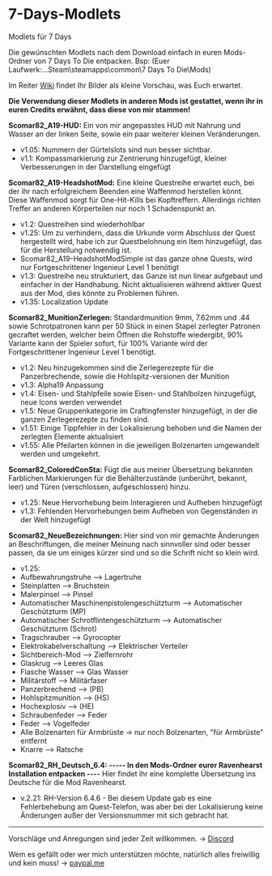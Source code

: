# 7-Days-Modlets
Modlets für 7 Days

Die gewünschten Modlets nach dem Download einfach in euren Mods-Ordner von 7 Days To Die entpacken. Bsp: (Euer Laufwerk:...Steam\steamapps\common\7 Days To Die\Mods\)

Im Reiter [Wiki](https://github.com/Scomar82/7-Days-Modlets/wiki) findet Ihr Bilder als kleine Vorschau, was Euch erwartet.

**Die Verwendung dieser Modlets in anderen Mods ist gestattet, wenn ihr in euren Credits erwähnt, dass diese von mir stammen!**

**Scomar82_A19-HUD:** Ein von mir angepasstes HUD mit Nahrung und Wasser an der linken Seite, sowie ein paar weiterer kleinen Veränderungen.

- v1.05: Nummern der Gürtelslots sind nun besser sichtbar.
- v1.1: Kompassmarkierung zur Zentrierung hinzugefügt, kleiner Verbesserungen in der Darstellung eingefügt

**Scomar82_A19-HeadshotMod:** Eine kleine Questreihe erwartet euch, bei der ihr nach erfolgreichem Beenden eine Waffenmod herstellen könnt. Diese Waffenmod sorgt für One-Hit-Kills bei Kopftreffern. Allerdings richten Treffer an anderen Körperteilen nur noch 1 Schadenspunkt an.

- v1.2: Questreihen sind wiederhohlbar
- v1.25: Um zu verhindern, dass die Urkunde vorm Abschluss der Quest hergestellt wird, habe ich zur Questbelohnung ein Item hinzugefügt, das für die Herstellung notwendig ist.
- Scomar82_A19-HeadshotModSimple ist das ganze ohne Quests, wird nur Fortgeschrittener Ingenieur Level 1 benötigt
- v1.3: Questreihe neu strukturiert, das Ganze ist nun linear aufgebaut und einfacher in der Handhabung. Nicht aktualisieren während aktiver Quest aus der Mod, dies könnte zu Problemen führen.
- v1.35: Localization Update

**Scomar82_MunitionZerlegen:** Standardmunition 9mm, 7.62mm und .44 sowie Schrotpatronen kann per 50 Stück in einen Stapel zerlegter Patronen gecraftet werden, welcher beim Öffnen die Rohstoffe wiedergibt, 90% Variante kann der Spieler sofort, für 100% Variante wird der Fortgeschrittener Ingenieur Level 1 benötigt.

- v1.2: Neu hinzugekommen sind die Zerlegerezepte für die Panzerbrechende, sowie die Hohlspitz-versionen der Munition
- v1.3: Alpha19 Anpassung
- v1.4: Eisen- und Stahlpfeile sowie Eisen- und Stahlbolzen hinzugefügt, neue Icons werden verwendet
- v1.5: Neue Gruppenkategorie im Craftingfenster hinzugefügt, in der die ganzen Zerlegerezepte zu finden sind.
- v1.51: Einige Tippfehler in der Lokalisierung behoben und die Namen der zerlegten Elemente aktualisiert
- v1.55: Alle Pfeilarten können in die jeweiligen Bolzenarten umgewandelt werden und umgekehrt.

**Scomar82_ColoredConSta:** Fügt die aus meiner Übersetzung bekannten Farblichen Markierungen für die Behälterzustände (unberührt, bekannt, leer) und Türen (verschlossen, aufgeschlossen) hinzu.

- v1.25: Neue Hervorhebung beim Interagieren und Aufheben hinzugefügt
- v1.3: Fehlenden Hervorhebungen beim Aufheben von Gegenständen in der Welt hinzugefügt

**Scomar82_NeueBezeichnungen:** Hier sind von mir gemachte Änderungen an Beschriftungen, die meiner Meinung nach sinnvoller sind oder besser passen, da sie um einiges kürzer sind und so die Schrift nicht so klein wird.

- v1.25:
- Aufbewahrungstruhe --> Lagertruhe
- Steinplatten --> Bruchstein
- Malerpinsel --> Pinsel
- Automatischer Maschinenpistolengeschützturm --> Automatischer Geschützturm (MP)
- Automatischer Schrotflintengeschützturm --> Automatischer Geschützturm (Schrot)
- Tragschrauber --> Gyrocopter
- Elektrokabelverschaltung --> Elektrischer Verteiler
- Sichtbereich-Mod --> Zielfernrohr
- Glaskrug --> Leeres Glas
- Flasche Wasser --> Glas Wasser
- Militärstoff --> Militärfaser
- Panzerbrechend --> (PB)
- Hohlspitzmunition --> (HS)
- Hochexplosiv --> (HE)
- Schraubenfeder --> Feder
- Feder --> Vogelfeder
- Alle Bolzenarten für Armbrüste -> nur noch Bolzenarten, "für Armbrüste" entfernt
- Knarre --> Ratsche

**Scomar82_RH_Deutsch_6.4: ----- In den Mods-Ordner eurer Ravenhearst Installation entpacken ----** Hier findet ihr eine komplette Übersetzung ins Deutsche für die Mod Ravenhearst.

- v.2.21: RH-Version 6.4.6 - Bei diesem Update gab es eine Fehlerbehebung am Quest-Telefon, was aber bei der Lokalisierung keine Änderungen außer der Versionsnummer mit sich gebracht hat.

---

Vorschläge und Anregungen sind jeder Zeit willkommen. -> [Discord](https://discord.gg/jQkGGFG)

Wem es gefällt oder wer mich unterstützen möchte, natürlich alles freiwillig und kein muss! -> [paypal.me](https://www.paypal.me/Enrico1982)
